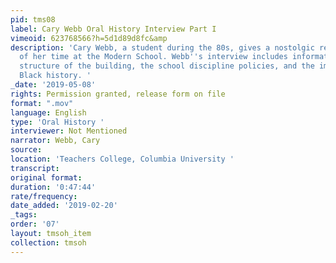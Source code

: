```yaml
---
pid: tms08
label: Cary Webb Oral History Interview Part I
vimeoid: 623768566?h=5d1d89d8fc&amp
description: 'Cary Webb, a student during the 80s, gives a nostolgic recollection
  of her time at the Modern School. Webb''s interview includes information on the
  structure of the building, the school discipline policies, and the importance of
  Black history. '
_date: '2019-05-08'
rights: Permission granted, release form on file
format: ".mov"
language: English
type: 'Oral History '
interviewer: Not Mentioned
narrator: Webb, Cary
source:
location: 'Teachers College, Columbia University '
transcript:
original format:
duration: '0:47:44'
rate/frequency:
date_added: '2019-02-20'
_tags:
order: '07'
layout: tmsoh_item
collection: tmsoh
---
```

